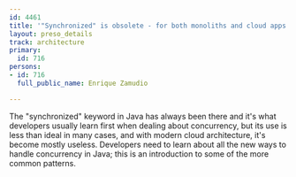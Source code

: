 ```yaml
---
id: 4461
title: '"Synchronized" is obsolete - for both monoliths and cloud apps!'
layout: preso_details
track: architecture
primary:
  id: 716
persons:
- id: 716
  full_public_name: Enrique Zamudio

---
```

The "synchronized" keyword in Java has always been there and it's what developers usually learn first when dealing about concurrency, but its use is less than ideal in many cases, and with modern cloud architecture, it's become mostly useless. Developers need to learn about all the new ways to handle concurrency in Java; this is an introduction to some of the more common patterns.